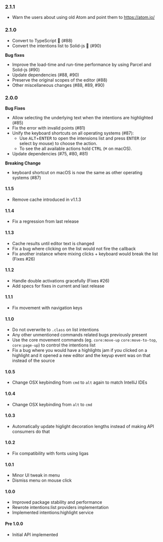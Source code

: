 ### 2.1.1

- Warn the users about using old Atom and point them to https://atom.io/

### 2.1.0

- Convert to TypeScript :tada: (#88)
- Convert the intentions list to Solid-js :tada: (#90)

**Bug fixes**

- Improve the load-time and run-time performance by using Parcel and Solid-js (#90)
- Update dependencies (#88, #90)
- Preserve the original scopes of the editor (#88)
- Other miscellaneous changes (#88, #89, #90)

### 2.0.0

**Bug Fixes**

- Allow selecting the underlying text when the intentions are highlighted (#85)
- Fix the error with invalid points (#81)
- Unify the keyboard shortcuts on all operating systems (#87):
  - Use <kbd>ALT</kbd>+<kbd>ENTER</kbd> to open the intensions list and press <kbd>ENTER</kbd> (or select by mouse) to choose the action.
  - To see the all available actions hold <kbd>CTRL</kbd> (<kbd>⌘</kbd> on macOS).
- Update dependencies (#75, #80, #81)

**Breaking Change**

- keyboard shortcut on macOS is now the same as other operating systems (#87)

#### 1.1.5

- Remove cache introduced in v1.1.3

#### 1.1.4

- Fix a regression from last release

#### 1.1.3

- Cache results until editor text is changed
- Fix a bug where clicking on the list would not fire the callback
- Fix another instance where mixing clicks + keyboard would break the list (Fixes #26)

#### 1.1.2

- Handle double activations gracefully (Fixes #26)
- Add specs for fixes in current and last release

#### 1.1.1

- Fix movement with navigation keys

#### 1.1.0

- Do not overwrite to `.class` on list intentions
- Any other unmentioned commands related bugs previously present
- Use the core movement commands (eg. `core:move-up` `core:move-to-top`, `core:page-up`) to control the intentions list
- Fix a bug where you would have a highlights jam if you clicked on a highlight and it opened a new editor and the keyup event was on that instead of the source

#### 1.0.5

- Change OSX keybinding from `cmd` to `alt` again to match IntelliJ IDEs

#### 1.0.4

- Change OSX keybinding from `alt` to `cmd`

#### 1.0.3

- Automatically update higlight decoration lengths instead of making API consumers do that

#### 1.0.2

- Fix compatibility with fonts using ligas

#### 1.0.1

- Minor UI tweak in menu
- Dismiss menu on mouse click

#### 1.0.0

- Improved package stability and performance
- Rewrote intentions:list providers implementation
- Implemented intentions:highlight service

#### Pre 1.0.0

- Initial API implemented
